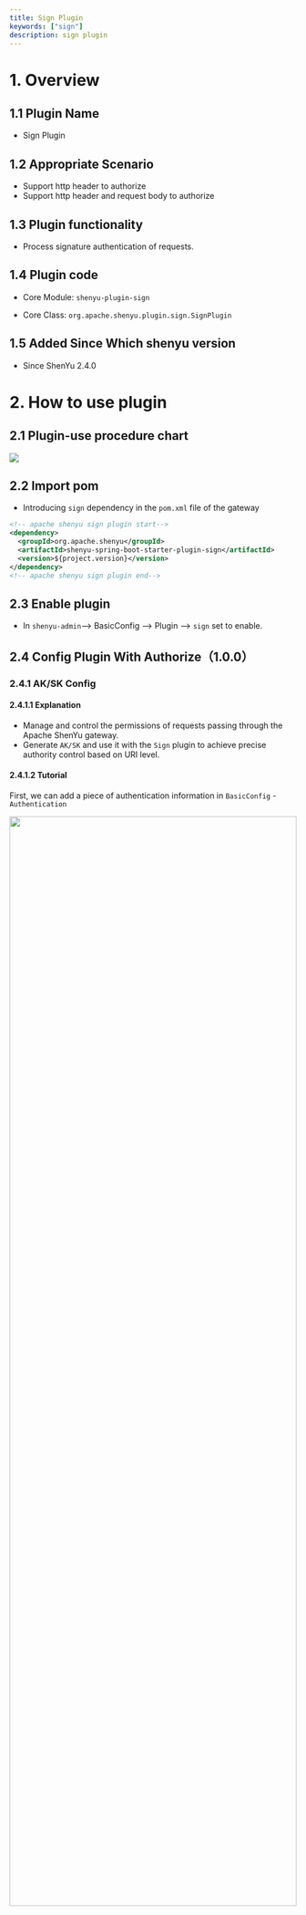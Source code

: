 ```yaml
---
title: Sign Plugin
keywords: ["sign"]
description: sign plugin
---
```



# 1. Overview

## 1.1 Plugin Name

* Sign Plugin

## 1.2 Appropriate Scenario

* Support http header to authorize
* Support http header and request body to authorize

## 1.3 Plugin functionality

* Process signature authentication of requests.

## 1.4 Plugin code

* Core Module: `shenyu-plugin-sign`

* Core Class: `org.apache.shenyu.plugin.sign.SignPlugin`

## 1.5 Added Since Which shenyu version

* Since ShenYu 2.4.0

# 2. How to use plugin

## 2.1 Plugin-use procedure chart

![](/img/shenyu/plugin/plugin_use_en.jpg)

## 2.2 Import pom

* Introducing `sign` dependency in the `pom.xml` file of the gateway

```xml
<!-- apache shenyu sign plugin start-->
<dependency>
  <groupId>org.apache.shenyu</groupId>
  <artifactId>shenyu-spring-boot-starter-plugin-sign</artifactId>
  <version>${project.version}</version>
</dependency>
<!-- apache shenyu sign plugin end-->
```

## 2.3 Enable plugin

* In `shenyu-admin`--> BasicConfig --> Plugin --> `sign` set to enable.

## 2.4 Config Plugin With Authorize（1.0.0）

### 2.4.1 AK/SK Config

#### 2.4.1.1 Explanation

- Manage and control the permissions of requests passing through the Apache ShenYu gateway.
- Generate `AK/SK` and use it with the `Sign` plugin to achieve precise authority control based on URI level.

#### 2.4.1.2 Tutorial

First, we can add a piece of authentication information in `BasicConfig` - `Authentication`

<img src="/img/shenyu/basicConfig/authorityManagement/auth_manages_add_en.jpg" width="100%" height="70%" />

Then configure this authentication information

<img src="/img/shenyu/basicConfig/authorityManagement/auth_param_en.jpg" width="50%" height="40%"/>

- AppName：The application name associated with this account, it can can fill in or choose (data comes from the application name configured in the Metadata).
- TelPhone：Telphone information.
- AppParams：When the requested context path is the same as the AppName，add this value to the header, the key is `appParam`.
- UserId：Give the user a name, just as an information record.
- ExpandInfo：Description of the account.
- PathAuth：After opening, the account only allows access to the resource path configured below.
- ResourcePath：Allow access to the resource path, support path matching，e.g. `/order/**` .

After submit, a piece of authentication information is generated, which contains `AppKey` and `AppSecret`, which is the `AK/SK` in the `Sign` plugin.

Please refer to the detailed instructions of the `Sign` plugin： [Sign Plugin](../../plugin-center/security/sign-plugin).

#### 2.4.1.3 PathOperation

For the created authentication information, you can click `PathOperation` at the end of a piece of authentication information.

<img src="/img/shenyu/basicConfig/authorityManagement/auth_manage_modifyPath_en.jpg" width="90%" height="80%"/>

- On the left is a list of configurable paths, and on the right is a list of paths that allow the account to access.
- Check the resource path, click the `>` or `<` in the middle to move the checked data to the corresponding list.
- In the list of configurable paths on the left, click "Editor" at the end of the account information line, and add them in the "Resource Path" in the pop-up box.

### 2.4.2 Implementation of Gateway Technology

* Adopt `AK/SK` authentication technical scheme.
* Adopt authentication plug-in and Chain of Responsibility Pattern to realize.
* Take effect when the authentication plugin is enabled and all interfaces are configured for authentication.

### 2.4.3 Authentication Guide

* Step 1: `AK/SK` is assigned by the gateway. For example, the `AK` assigned to you is: `1TEST123456781` SK is: ` 506eeb535cf740d7a755cb49f4a1536'

* Step 2: Decide the gateway path you want to access, such as `/api/service/abc`

* Step 3: Construct parameters (the following are general parameters)

| Field      | Value    |  Description  |
| --------   | --------  | :--------: |
| timestamp  |  current timestamp(String)   |  The number of milliseconds of the current time（gateway will filter requests the before 5 minutes）    |
| path       | /api/service/abc  | The path that you want to request(Modify by yourself according to your configuration of gateway) |
| version       | 1.0.0  |  `1.0.0` is a fixed string value |

Sort the above three field natually according to the key, then splice fields and fields, finally splice SK. The following is a code example.

#### 2.4.3.1 Generate sign with request header

Step 1: First, construct a Map.

```java

   Map<String, String> map = Maps.newHashMapWithExpectedSize(3);
   //timestamp is string format of millisecond. String.valueOf(LocalDateTime.now().toInstant(ZoneOffset.of("+8")).toEpochMilli())
   map.put("timestamp","1571711067186");  // Value should be string format of milliseconds
   map.put("path", "/api/service/abc");
   map.put("version", "1.0.0");
```

Step 2: Sort the `Keys` naturally, then splice the key and values, and finally splice the `SK` assigned to you.

```java
List<String> storedKeys = Arrays.stream(map.keySet()
                .toArray(new String[]{}))
                .sorted(Comparator.naturalOrder())
                .collect(Collectors.toList());
final String sign = storedKeys.stream()
                .map(key -> String.join("", key, params.get(key)))
                .collect(Collectors.joining()).trim()
                .concat("506EEB535CF740D7A755CB4B9F4A1536");
```

* The returned sign value should be:`path/api/service/abctimestamp1571711067186version1.0.0506EEB535CF740D7A755CB4B9F4A1536`

Step 3: Md5 encryption and then capitalization.

```java
DigestUtils.md5DigestAsHex(sign.getBytes()).toUpperCase()
```

* The final returned value is: `A021BF82BE342668B78CD9ADE593D683`.

#### 2.4.3.2 Generate sign with request header and request body

Step 1: First, construct a Map, and the map must save every request body parameters

```java

   Map<String, String> map = Maps.newHashMapWithExpectedSize(3);
   //timestamp is string format of millisecond. String.valueOf(LocalDateTime.now().toInstant(ZoneOffset.of("+8")).toEpochMilli())
   map.put("timestamp","1660659201000");  // Value should be string format of milliseconds
   map.put("path", "/http/order/save");
   map.put("version", "1.0.0");
   // if your request body is:{"id":123,"name":"order"}
   map.put("id", "1");
   map.put("name", "order")
```

Step 2: Sort the `Keys` naturally, then splice the key and values, and finally splice the `SK` assigned to you.

```java
List<String> storedKeys = Arrays.stream(map.keySet()
                .toArray(new String[]{}))
                .sorted(Comparator.naturalOrder())
                .collect(Collectors.toList());
final String sign = storedKeys.stream()
                .map(key -> String.join("", key, params.get(key)))
                .collect(Collectors.joining()).trim()
                .concat("2D47C325AE5B4A4C926C23FD4395C719");
```

* The returned sign value should be:`id123nameorderpath/http/order/savetimestamp1660659201000version1.0.02D47C325AE5B4A4C926C23FD4395C719`

Step 3: Md5 encryption and then capitalization.

```java
DigestUtils.md5DigestAsHex(sign.getBytes()).toUpperCase()
```

* The final returned value is: `35FE61C21F73E9AAFC46954C14F299D7`.

### 2.4.4 Request GateWay

* If your visited path is:`/api/service/abc`.

* Address: http: domain name of gateway `/api/service/abc`.

* Set `header`，`header` Parameter：

| Field        | Value    |  Description  |
| --------   | -----:  | :----: |
| timestamp  |   `1571711067186`  |  Timestamp when signing   |
| appKey     | `1TEST123456781`  |  The AK value assigned to you |
| sign       | `A90E66763793BDBC817CF3B52AAAC041`  | The signature obtained above |
| version       | `1.0.0`  | `1.0.0` is a fixed value. |

* The signature plugin will filter requests before `5` minutes by default

* If the authentication fails, will return code `401`, message may change.

```json
{
  "code": 401,
  "message": "sign is not pass,Please check you sign algorithm!",
  "data": null
}
```

### 2.4.5 Plugin Config

![](/img/shenyu/plugin/sign/sign_open_en.jpg)

### 2.4.6 Selector Config

![](/img/shenyu/plugin/sign/selector-en.png)

* Only those matched requests can be authenticated by signature.

* Selectors and rules, please refer to: [Selector And Rule Config](../../user-guide/admin-usage/selector-and-rule)

### 2.4.7 Rule Config

![](/img/shenyu/plugin/sign/rule-en.png)

* close(signRequestBody): generate signature with request header.  
* open(signRequestBody): generate signature with request header and request body.

## 2.5 Config Plugin With Authorize（2.0.0）

This authentication algorithm is the version 2.0.0 algorithm, which is same as version1's except **Authentication Guide** and **Request GateWay.**

### 2.5.1 Authentication Guide

Authentication algorithm of Version 2.0.0 generates a Token based on the signature algorithm, and puts the Token value into the request header `Authorization` parameter when sending a request. To distinguish it from version 1.0.0, the `version` parameter of the request header is left, which is 2.0.0.

#### 2.5.1.1 prepare

* Step 1: `AK/SK` is assigned by the gateway. For example, the `AK` assigned to you is: `1TEST123456781` SK is: ` 506eeb535cf740d7a755cb49f4a1536'

* Step 2: Decide the gateway path you want to access, such as `/api/service/abc`

#### 2.5.1.2 Generate Token

+ build parameter

  build the `parameters` that is json string

  ```json
  {
      "alg":"MD5",
      "appKey":"506EEB535CF740D7A755CB4B9F4A1536",
      "timestamp":"1571711067186"
  }
  ```

  **alg**: signature algorithm（result is uppercase HEX string）

  - MD5: MD5-HASH(data+key)
  - HMD5:HMAC-MD5
  - HS256:HMAC-SHA-256
  - HS512:HMAC-SHA-512

  **appKey**：appKey

  **timestamp**: timestamp of the length is 13

+ Calculate signature value

  ```tex
  signature = sign(
    base64Encoding(parameters) + Relative URL + Body*,
    secret
  );
  * indicate Optional , it depends on handler config
  Relative URL = path [ "?" query ] eg: /apache/shenyu/pulls?name=jack
  ```

  > note :`Relative URL` is not include fragment

+ Calculate Token

  >  token = base64Encoding(parameters) + '.' + base64Encoding(signature)

  Put the Token into the request header `Authorization` parameter.

### 2.5.2 Request GateWay

| Field         | 值      | 描述        |
| :------------ | :------ | :---------- |
| Authorization | Token   | Token       |
| version       | `2.0.0` | Fixed value |



## 2.6 Examples

### 2.6.1 Verify api with sign plugin（1.0.0）

#### 2.6.1.1 Plugin Config

![](/img/shenyu/plugin/sign/sign_open_en.jpg)

#### 2.6.1.2 Selector Config

![](/img/shenyu/plugin/sign/example-selector-en.png)

#### 2.6.1.3 Rule Config

![](/img/shenyu/plugin/sign/example-rule-en.png)

#### 2.6.1.4 Add AppKey/SecretKey

![](/img/shenyu/plugin/sign/example-sign-auth-en.png)

#### 2.6.1.5 Request Service and check result

* build request params with `Authentication Guide`,

```java
public class Test1 {
  public static void main(String[] args) {
    Map<String, String> map = Maps.newHashMapWithExpectedSize(3);
    //timestamp为毫秒数的字符串形式 String.valueOf(LocalDateTime.now().toInstant(ZoneOffset.of("+8")).toEpochMilli())
    map.put("timestamp","1660658725000");  //值应该为毫秒数的字符串形式
    map.put("path", "/http/order/save");
    map.put("version", "1.0.0");
    map.put("id", "123");
    map.put("name", "order");
    // map.put("body", "{\"id\":123,\"name\":\"order\"}");

    List<String> storedKeys = Arrays.stream(map.keySet()
                    .toArray(new String[]{}))
            .sorted(Comparator.naturalOrder())
            .collect(Collectors.toList());
    final String sign = storedKeys.stream()
            .map(key -> String.join("", key, map.get(key)))
            .collect(Collectors.joining()).trim()
            .concat("2D47C325AE5B4A4C926C23FD4395C719");
    System.out.println(sign);

    System.out.println(DigestUtils.md5DigestAsHex(sign.getBytes()).toUpperCase());
  }
}
```

* signature without body: `path/http/order/savetimestamp1571711067186version1.0.02D47C325AE5B4A4C926C23FD4395C719`
* sign without body result is: `9696D3E549A6AEBE763CCC2C7952DDC1`

![](/img/shenyu/plugin/sign/result.png)

```java
public class Test2 {
  public static void main(String[] args) {
    Map<String, String> map = Maps.newHashMapWithExpectedSize(3);
    //timestamp为毫秒数的字符串形式 String.valueOf(LocalDateTime.now().toInstant(ZoneOffset.of("+8")).toEpochMilli())
    map.put("timestamp","1660659201000");  //值应该为毫秒数的字符串形式
    map.put("path", "/http/order/save");
    map.put("version", "1.0.0");

    List<String> storedKeys = Arrays.stream(map.keySet()
                    .toArray(new String[]{}))
            .sorted(Comparator.naturalOrder())
            .collect(Collectors.toList());
    final String sign = storedKeys.stream()
            .map(key -> String.join("", key, map.get(key)))
            .collect(Collectors.joining()).trim()
            .concat("2D47C325AE5B4A4C926C23FD4395C719");
    System.out.println(sign);

    System.out.println(DigestUtils.md5DigestAsHex(sign.getBytes()).toUpperCase());
  }
}
```

*signature with body:`id123nameorderpath/http/order/savetimestamp1660659201000version1.0.02D47C325AE5B4A4C926C23FD4395C719`
*sign with body result is:`35FE61C21F73E9AAFC46954C14F299D7`

![](/img/shenyu/plugin/sign/result-with-body.png)

### 2.6.2 Verify api with sign plugin（2.0.0）

All the configuration parts are the same, so let's look directly at the the calculation part of parameter of request header and the part of sending request.

#### 2.6.2.1 Request Service and check result

- implements the algorithm

  Suppose we use a signature algorithm named MD5. According to the previous description, the signature value is to concatenate the data and key, and then hash.

  ```java
      private static String sign(final String signKey, final String base64Parameters, final URI uri, final String body) {
  
          String data = base64Parameters
                  + getRelativeURL(uri)
                  + Optional.ofNullable(body).orElse("");
  
          return DigestUtils.md5Hex(data+signKey).toUpperCase();
      }
  
      private static String getRelativeURL(final URI uri) {
          if (Objects.isNull(uri.getQuery())) {
              return uri.getPath();
          }
          return uri.getPath() + "?" + uri.getQuery();
      }
  ```

- verify without the request body

  ```java
  public static void main(String[] args) {
      
      String signKey = "2D47C325AE5B4A4C926C23FD4395C719";
  
      URI uri = URI.create("/http/order/save");
  
      String parameters = JsonUtils.toJson(ImmutableMap.of(
          "alg","MD5",
          "appKey","BD7980F5688A4DE6BCF1B5327FE07F5C",
          "timestamp","1673708353996"));
  
      String base64Parameters = Base64.getEncoder()
          .encodeToString(parameters.getBytes(StandardCharsets.UTF_8));
  
      String signature = sign(signKey,base64Parameters,uri,null);
  
      String Token = base64Parameters+"."+signature;
  
      System.out.println(Token);
  
  }
  ```

  Token:

  ```tex
  eyJhbGciOiJNRDUiLCJhcHBLZXkiOiJCRDc5ODBGNTY4OEE0REU2QkNGMUI1MzI3RkUwN0Y1QyIsInRpbWVzdGFtcCI6IjE2NzM3MDgzNTM5OTYifQ==.33ED53DF79CA5B53C0BF2448B670AF35
  ```

  发送请求：

  ![image-20230114230500887](/img/shenyu/plugin/sign/version2_sign_request.png)

- verify with the request body

```java
    public static void main(String[] args) {
        String signKey = "2D47C325AE5B4A4C926C23FD4395C719";

        URI uri = URI.create("/http/order/save");

        String parameters = JsonUtils.toJson(ImmutableMap.of(
                "alg","MD5",
                "appKey","BD7980F5688A4DE6BCF1B5327FE07F5C",
                "timestamp","1673708905488"));

        String base64Parameters = Base64.getEncoder()
                .encodeToString(parameters.getBytes(StandardCharsets.UTF_8));

        String requestBody = "{\"id\":123,\"name\":\"order\"}";

        String signature = sign(signKey,base64Parameters,uri,requestBody);

        String Token = base64Parameters+"."+signature;

        System.out.println(Token);

    }
```

Token:

```tex
eyJhbGciOiJNRDUiLCJhcHBLZXkiOiJCRDc5ODBGNTY4OEE0REU2QkNGMUI1MzI3RkUwN0Y1QyIsInRpbWVzdGFtcCI6IjE2NzM3MDg5MDU0ODgifQ==.FBCEB6D816644A98378635050AB85EF1
```

![image-20230114231032837](/img/shenyu/plugin/sign/request_body.png)

![image-20230114230922598](/img/shenyu/plugin/sign/version2_sign_request_with_body.png)

# 3. How to disable plugin

* In `shenyu-admin`--> BasicConfig --> Plugin --> `sign` set to disabled.

# 4. Extension

* Please refer to: [dev-sign](../../developer/custom-sign-algorithm).

